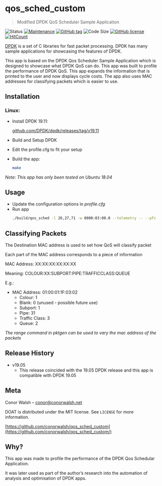 # qos_sched_custom
> Modified DPDK QoS Scheduler Sample Application

![Status](https://img.shields.io/badge/status-released-green.svg?style=flat-square)
[![Maintenance](https://img.shields.io/badge/maintained-yes-green.svg?style=flat-square)](https://GitHub.com/conorwalsh/qos_sched_custom/graphs/commit-activity)
[![GitHub tag](https://img.shields.io/badge/version-v19.11-green.svg?style=flat-square)](https://GitHub.com/conorwalsh/qos_sched_custom/tags/)
![Code Size](https://img.shields.io/github/languages/code-size/conorwalsh/qos_sched_custom.svg?style=flat-square)
[![GitHub license](https://img.shields.io/badge/license-MIT-green.svg?style=flat-square)](https://github.com/conorwalsh/qos_sched_custom/blob/master/LICENSE)
[![HitCount](http://hits.dwyl.io/conorwalsh/qos_sched_custom.svg)](http://hits.dwyl.io/conorwalsh/qos_sched_custom)

[DPDK](https://dpdk.org) is a set of C libraries for fast packet processing. DPDK has many sample applications for showcasing the features of DPDK.

This app is based on the DPDK Qos Scheduler Sample Application which is designed to showcase what DPDK QoS can do. This app was built to profile the performance of DPDK QoS. This app expands the information that is printed to the user and now displays cycle costs. The app also uses MAC addresses for classifying packets which is easier to use.

## Installation

### Linux:
* Install DPDK 19.11:

    [github.com/DPDK/dpdk/releases/tag/v19.11](https://github.com/DPDK/dpdk/releases/tag/v19.11)
* Build and Setup DPDK
* Edit the profile.cfg to fit your setup
* Build the app:
    ```sh
    make
    ```

_Note: This app has only been tested on Ubuntu 18.04_

## Usage

* Update the configuration options in _profile.cfg_
* Run app
    ```sh
    ./build/qos_sched -l 26,27,71 -w 0000:83:00.0 --telemetry -- --pfc "0,0,27,71" --cfg profile.cfg --mst 26
    ```

## Classifying Packets
The Destination MAC address is used to set how QoS will classify packet

Each part of the MAC address corresponds to a piece of information

MAC Address: XX:XX:XX:XX:XX:XX

Meaning: COLOUR:XX:SUBPORT:PIPE:TRAFFICCLASS:QUEUE

E.g.:
  - MAC Address: 01:00:01:1F:03:02
    - Colour: 1
    - Blank: 0 (unused - possible future use)
    - Subport: 1
    - Pipe: 31
    - Traffic Class: 3
    - Queue: 2

_The range command in pktgen can be used to vary the mac address of the packets_

## Release History

* v19.05
    * This release coincided with the 19.05 DPDK release and this app is compatible with DPDK 19.05

## Meta

Conor Walsh – conor@conorwalsh.net

DOAT is distributed under the MIT license. See ``LICENSE`` for more information.

[https://github.com/conorwalsh/qos_sched_custom](https://github.com/conorwalsh/qos_sched_custom/)

## Why?

This app was made to profile the performance of the DPDK Qos Schedular Application.

It was later used as part of the author’s research into the automation of analysis and optimisation of DPDK apps.
